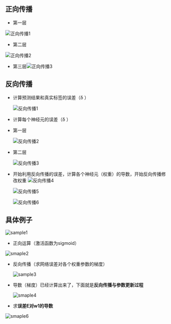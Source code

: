 ## 正向传播

- 第一层

![正向传播1](.\mmg\正向传播1.png)

- 第二层

![正向传播2](.\mmg\正向传播2.png)

- 第三层![正向传播3](.\mmg\正向传播3.png)

## 反向传播

- 计算预测结果和真实标签的误差（δ ） 

  ![反向传播1](.\mmg\反向传播1.png)

- 计算每个神经元的误差（δ ） 

- 第一层

  ![反向传播2](.\mmg\反向传播2.png)

- 第二层

  ![反向传播3](.\mmg\反向传播3.png)

- 开始利用反向传播的误差，计算各个神经元（权重）的导数，开始反向传播修改权重 ![反向传播4](.\mmg\反向传播4.png)

  

  ![反向传播5](.\mmg\反向传播5.png)

  ![反向传播6](.\mmg\反向传播6.png)





## 具体例子

![sample1](.\mmg\sample1.png)

- 正向运算（激活函数为sigmoid） 

![smaple2](.\mmg\smaple2.png)



- 反向传播（求网络误差对各个权重参数的梯度） 

  ![sample3](.\mmg\sample3.png)

- 导数（梯度）已经计算出来了，下面就是**反向传播与参数更新过程** 

  ![smaple4](.\mmg\smaple4.png)

- 求**误差E对w1的导数** 

![smaple6](.\mmg\smaple6.png)